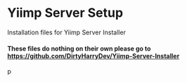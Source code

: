 # Yiimp Server Setup

Installation files for Yiimp Server Installer

#### These files do nothing on their own please go to https://github.com/DirtyHarryDev/Yiimp-Server-Installer
p
